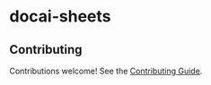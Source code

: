 # docai-sheets

## Contributing

Contributions welcome! See the [Contributing Guide][contrib].

[contrib]: CONTRIBUTING.md
